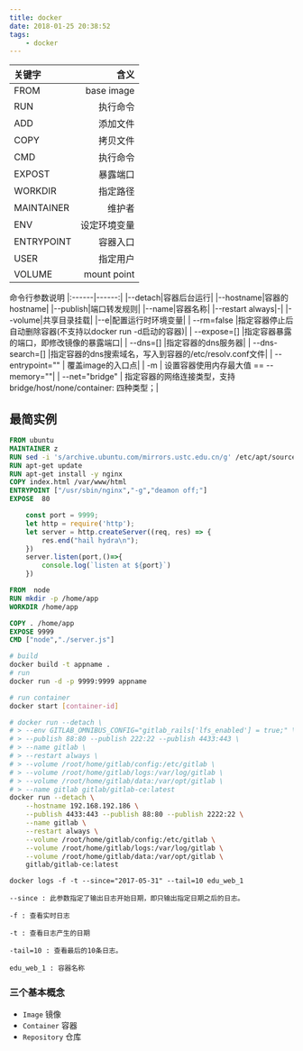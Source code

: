 ```yaml
---
title: docker
date: 2018-01-25 20:38:52
tags:
    - docker 
---
```

| 关键字|含义|
| :------- | --------: |
|FROM   |base image|
|RUN    | 执行命令|
|ADD     |添加文件|
|COPY    | 拷贝文件|
|CMD    | 执行命令|
|EXPOST | 暴露端口|
|WORKDIR | 指定路径|
|MAINTAINER|  维护者|
|ENV    | 设定环境变量|
|ENTRYPOINT|  容器入口|
|USER    | 指定用户|
|VOLUME | mount point|

命令行参数说明
|:------|------:|
|--detach|容器后台运行|
|--hostname|容器的 hostname|
|--publish|端口转发规则|
|--name|容器名称|
|--restart always|-|
|--volume|共享目录挂载|
|--e|配置运行时环境变量|
| --rm=false |指定容器停止后自动删除容器(不支持以docker run -d启动的容器)|
| --expose=[]  |指定容器暴露的端口，即修改镜像的暴露端口|
| --dns=[]   |指定容器的dns服务器|
| --dns-search=[]  |指定容器的dns搜索域名，写入到容器的/etc/resolv.conf文件|
| --entrypoint="" | 覆盖image的入口点|
| -m | 设置容器使用内存最大值 == --memory=""|
| --net="bridge" | 指定容器的网络连接类型，支持 bridge/host/none/container: 四种类型；|
## 最简实例
```DockerFile
FROM ubuntu
MAINTAINER z
RUN sed -i 's/archive.ubuntu.com/mirrors.ustc.edu.cn/g' /etc/apt/sources.list
RUN apt-get update
RUN apt-get install -y nginx
COPY index.html /var/www/html
ENTRYPOINT ["/usr/sbin/nginx","-g","deamon off;"]
EXPOSE  80
```

```javascript
    const port = 9999;
    let http = require('http');
    let server = http.createServer((req, res) => {
        res.end("hail hydra\n");
    })
    server.listen(port,()=>{
        console.log(`listen at ${port}`)
    })
```


```Dockerfile
FROM  node
RUN mkdir -p /home/app
WORKDIR /home/app

COPY . /home/app
EXPOSE 9999
CMD ["node","./server.js"]
```

```bash 
# build 
docker build -t appname .
# run 
docker run -d -p 9999:9999 appname  

# run container 
docker start [container-id]
```


```bash
# docker run --detach \
# > --env GITLAB_OMNIBUS_CONFIG="gitlab_rails['lfs_enabled'] = true;" \
# > --publish 88:80 --publish 222:22 --publish 4433:443 \
# > --name gitlab \
# > --restart always \
# > --volume /root/home/gitlab/config:/etc/gitlab \
# > --volume /root/home/gitlab/logs:/var/log/gitlab \
# > --volume /root/home/gitlab/data:/var/opt/gitlab \
# > --name gitlab gitlab/gitlab-ce:latest
docker run --detach \
    --hostname 192.168.192.186 \
    --publish 4433:443 --publish 88:80 --publish 2222:22 \
    --name gitlab \
    --restart always \
    --volume /root/home/gitlab/config:/etc/gitlab \
    --volume /root/home/gitlab/logs:/var/log/gitlab \
    --volume /root/home/gitlab/data:/var/opt/gitlab \
    gitlab/gitlab-ce:latest
```
```
docker logs -f -t --since="2017-05-31" --tail=10 edu_web_1

--since : 此参数指定了输出日志开始日期，即只输出指定日期之后的日志。

-f : 查看实时日志

-t : 查看日志产生的日期

-tail=10 : 查看最后的10条日志。

edu_web_1 : 容器名称
```
### 三个基本概念
- `Image` 镜像
- `Container` 容器
- `Repository` 仓库





